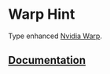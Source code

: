# Warp Hint

Type enhanced [Nvidia Warp](https://github.com/NVIDIA/warp).

## [Documentation](./docs/index.md)
